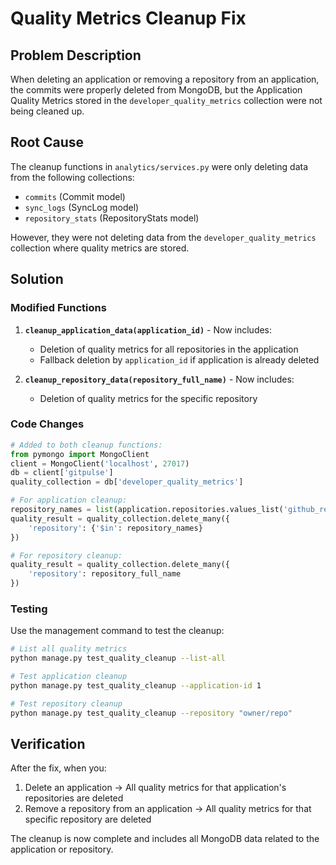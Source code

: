# Quality Metrics Cleanup Fix

## Problem Description

When deleting an application or removing a repository from an application, the commits were properly deleted from MongoDB, but the Application Quality Metrics stored in the `developer_quality_metrics` collection were not being cleaned up.

## Root Cause

The cleanup functions in `analytics/services.py` were only deleting data from the following collections:
- `commits` (Commit model)
- `sync_logs` (SyncLog model) 
- `repository_stats` (RepositoryStats model)

However, they were not deleting data from the `developer_quality_metrics` collection where quality metrics are stored.

## Solution

### Modified Functions

1. **`cleanup_application_data(application_id)`** - Now includes:
   - Deletion of quality metrics for all repositories in the application
   - Fallback deletion by `application_id` if application is already deleted

2. **`cleanup_repository_data(repository_full_name)`** - Now includes:
   - Deletion of quality metrics for the specific repository

### Code Changes

```python
# Added to both cleanup functions:
from pymongo import MongoClient
client = MongoClient('localhost', 27017)
db = client['gitpulse']
quality_collection = db['developer_quality_metrics']

# For application cleanup:
repository_names = list(application.repositories.values_list('github_repo_name', flat=True))
quality_result = quality_collection.delete_many({
    'repository': {'$in': repository_names}
})

# For repository cleanup:
quality_result = quality_collection.delete_many({
    'repository': repository_full_name
})
```

### Testing

Use the management command to test the cleanup:

```bash
# List all quality metrics
python manage.py test_quality_cleanup --list-all

# Test application cleanup
python manage.py test_quality_cleanup --application-id 1

# Test repository cleanup  
python manage.py test_quality_cleanup --repository "owner/repo"
```

## Verification

After the fix, when you:
1. Delete an application → All quality metrics for that application's repositories are deleted
2. Remove a repository from an application → All quality metrics for that specific repository are deleted

The cleanup is now complete and includes all MongoDB data related to the application or repository. 